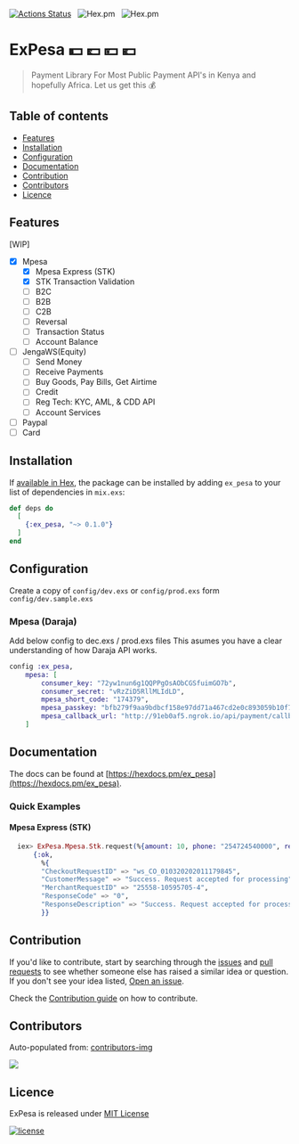 [![Actions Status](https://github.com/beamkenya/ex_pesa/workflows/Elixir%20CI/badge.svg)](https://github.com/beamkenya/ex_pesa/actions) &nbsp; ![Hex.pm](https://img.shields.io/hexpm/v/ex_pesa) &nbsp; ![Hex.pm](https://img.shields.io/hexpm/dt/ex_pesa)

# ExPesa :dollar: :pound: :yen: :euro:

> Payment Library For Most Public Payment API's in Kenya and hopefully Africa. Let us get this :moneybag:

## Table of contents

- [Features](#features)
- [Installation](#installation)
- [Configuration](#configuration)
- [Documentation](#documentation)
- [Contribution](#contribution)
- [Contributors](#contributors)
- [Licence](#licence)

## Features

[WIP]

- [x] Mpesa
  - [x] Mpesa Express (STK)
  - [x] STK Transaction Validation
  - [ ] B2C
  - [ ] B2B
  - [ ] C2B
  - [ ] Reversal
  - [ ] Transaction Status
  - [ ] Account Balance
- [ ] JengaWS(Equity)
  - [ ] Send Money
  - [ ] Receive Payments
  - [ ] Buy Goods, Pay Bills, Get Airtime
  - [ ] Credit
  - [ ] Reg Tech: KYC, AML, & CDD API
  - [ ] Account Services
- [ ] Paypal
- [ ] Card

## Installation

If [available in Hex](https://hex.pm/docs/publish), the package can be installed
by adding `ex_pesa` to your list of dependencies in `mix.exs`:

```elixir
def deps do
  [
    {:ex_pesa, "~> 0.1.0"}
  ]
end
```

## Configuration

Create a copy of `config/dev.exs` or `config/prod.exs` form `config/dev.sample.exs`

### Mpesa (Daraja)

Add below config to dec.exs / prod.exs files
This asumes you have a clear understanding of how Daraja API works.

```elixir
config :ex_pesa,
    mpesa: [
        consumer_key: "72yw1nun6g1QQPPgOsAObCGSfuimGO7b",
        consumer_secret: "vRzZiD5RllMLIdLD",
        mpesa_short_code: "174379",
        mpesa_passkey: "bfb279f9aa9bdbcf158e97dd71a467cd2e0c893059b10f78e6b72ada1ed2c919",
        mpesa_callback_url: "http://91eb0af5.ngrok.io/api/payment/callback"
    ]
```

## Documentation

The docs can be found at [https://hexdocs.pm/ex_pesa](https://hexdocs.pm/ex_pesa).

### Quick Examples

#### Mpesa Express (STK)

```elixir
  iex> ExPesa.Mpesa.Stk.request(%{amount: 10, phone: "254724540000", reference: "reference", description: "description"})
      {:ok,
        %{
        "CheckoutRequestID" => "ws_CO_010320202011179845",
        "CustomerMessage" => "Success. Request accepted for processing",
        "MerchantRequestID" => "25558-10595705-4",
        "ResponseCode" => "0",
        "ResponseDescription" => "Success. Request accepted for processing"
        }}
```

## Contribution

If you'd like to contribute, start by searching through the [issues](https://github.com/beamkenya/ex_pesa/issues) and [pull requests](https://github.com/beamkenya/ex_pesa/pulls) to see whether someone else has raised a similar idea or question.
If you don't see your idea listed, [Open an issue](https://github.com/beamkenya/ex_pesa/issues).

Check the [Contribution guide](contributing.md) on how to contribute.

## Contributors

Auto-populated from:
[contributors-img](https://contributors-img.firebaseapp.com/image?repo=beamkenya/ex_pesa)

<a href="https://github.com/beamkenya/ex_pesa/graphs/contributors">
  <img src="https://contributors-img.firebaseapp.com/image?repo=beamkenya/ex_pesa" />
</a>

## Licence

ExPesa is released under [MIT License](https://github.com/appcues/exsentry/blob/master/LICENSE.txt)

[![license](https://img.shields.io/github/license/mashape/apistatus.svg?style=for-the-badge)](#)
